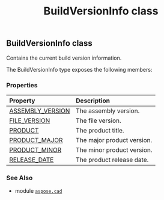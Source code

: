 ﻿---
title: BuildVersionInfo class
second_title: Aspose.CAD for Python via .NET API References
description: 
type: docs
weight: 10
url: /python-net/aspose.cad/buildversioninfo/
is_root: false
---

## BuildVersionInfo class

Contains the current build version information.



The BuildVersionInfo type exposes the following members:

### Properties
| Property | Description |
| :- | :- |
| [ASSEMBLY_VERSION](/cad/python-net/aspose.cad/buildversioninfo/assembly_version) | The assembly version. |
| [FILE_VERSION](/cad/python-net/aspose.cad/buildversioninfo/file_version) | The file version. |
| [PRODUCT](/cad/python-net/aspose.cad/buildversioninfo/product) | The product title. |
| [PRODUCT_MAJOR](/cad/python-net/aspose.cad/buildversioninfo/product_major) | The major product version. |
| [PRODUCT_MINOR](/cad/python-net/aspose.cad/buildversioninfo/product_minor) | The minor product version. |
| [RELEASE_DATE](/cad/python-net/aspose.cad/buildversioninfo/release_date) | The product release date. |



### See Also
* module [`aspose.cad`](..)

